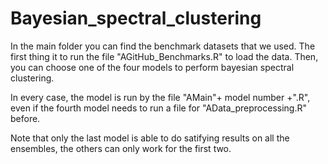 # Bayesian_spectral_clustering

In the main folder you can find the benchmark datasets that we used. The first thing it to run the file "AGitHub_Benchmarks.R" to load the data.
Then, you can choose one of the four models to perform bayesian spectral clustering.

In every case, the model is run by the file "AMain"+ model number +".R", even if the fourth model needs to run a file for "AData_preprocessing.R" before.

Note that only the last model is able to do satifying results on all the ensembles, the others can only work for the first two.

